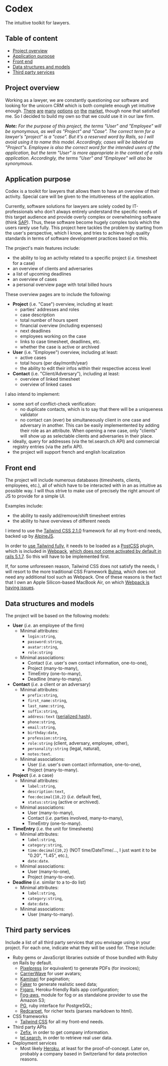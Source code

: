 # Codex

The intuitive toolkit for lawyers.

## Table of content

- [Project overview](#project-overview)
- [Application purpose](#application-purpose)
- [Front end](#front-end)
- [Data structures and models](#data-structures-and-models)
- [Third party services](#third-party-services)

## Project overview

Working as a lawyer, we are constantly questioning our software and looking for the unicorn CRM which is both complete enough yet intuitive enough. [There](https://www.coradis.ch) [are](https://www.winjur.com/features.php) [many](https://fr.timesensor.ch) [options](https://www.clio.com/uk/) [on](https://www.microsoft.com/fr-ch/microsoft-365/sharepoint/collaboration) [the](https://www.vertec.com/ch/) [market](https://www.sergroup.com/de/ecm-software.html), though none that satisfied me. So I decided to build my own so that we could use it in our law firm.

_**Note:** For the purpose of this project, the terms "User" and "Employee" will be synonymous, as well as "Project" and "Case". The correct term for a lawyer's "project" is a "case". But it's a reserved word by Rails, so I will avoid using it to name this model. Accordingly, cases will be labeled as "Project"s. Employee is also the correct word for the intended users of the application, but the term "User" is more appropriate in the context of a rails application. Accordingly, the terms "User" and "Employee" will also be synonymous._

## Application purpose

Codex is a toolkit for lawyers that allows them to have an overview of their activity. Special care will be given to the intuitiveness of the application.

Currently, software solutions for lawyers are solely coded by IT-professionals who don't always entirely understand the specific needs of this target audience and provide overly complex or overwhelming software (think [SAP](https://www.sap.com/suisse/index.html)). Thus, these software become hugely complex tools which the users rarely use fully. This project here tackles the problem by starting from the user's perspective, which I know, and tries to achieve high quality standards in terms of software development practices based on this.

The project's main features include:
- the ability to log an activity related to a specific project (_i.e._ timesheet for a case)
- an overview of clients and adversaries
- a list of upcoming deadlines
- an overview of cases
- a personal overview page with total billed hours

These overview pages are to include the following:
- **Project** (i.e. "Case") overview, including at least:
  - parties' addresses and roles
  - case description
  - total number of hours spent
  - financial overview (including expenses)
  - next deadlines
  - employees working on the case
  - links to case timesheet, deadlines, etc.
  - whether the case is active or archived
- **User** (i.e. "Employee") overview, including at least:
  - active cases
  - total hours (per day/month/year)
  - the ability to edit their infos within their respective access level
- **Contact** (i.e. "Client/Adversary"), including at least:
  - overview of linked timesheet
  - overview of linked cases

I also intend to implement:
- some sort of conflict-check verification:
  - no duplicate contacts, which is to say that there will be a uniqueness validator
  - no contact can (ever) be simultaneously client in one case and adversary in another. This can be easily implementented by adding their role as an attribute. When opening a new case, only "clients" will show up as selectable clients and adversaries in their place.
- ideally, query for addresses (via the tel.search.ch API) and commercial registry entries (via the zefix API).
- the project will support french and english localization

## Front end

The project will include numerous databases (timesheets, clients, employees, etc.), all of which have to be interacted with in an as intuitive as possible way. I will thus strive to make use of precisely the right amount of JS to provide for a simple UI.

Examples include:
- the ability to easily add/remove/shift timesheet entries
- the ability to have overviews of different needs

I intend to use the [Tailwind CSS 2.1.0](https://tailwindcss.com) framework for all my front-end needs, backed up by [AlpineJS](https://github.com/alpinejs/alpine).

In order to [use Tailwind fully](https://tailwindcss.com/docs/installation), it needs to be loaded as a [PostCSS](https://postcss.org) plugin, which is included in [Webpack](https://webpack.js.org), [which does not come activated by default in rails 5.1.7](https://samuelmullen.com/articles/embracing-change-rails51-adopts-yarn-webpack-and-the-js-ecosystem/). So this will have to be implemented first.

If, for some unforeseen reason, Tailwind CSS does not satisfy the needs, I will resort to the more traditional CSS Framework [Bulma](https://bulma.io), which does not need any additional tool such as Webpack. One of these reasons is the fact that I own an Apple Silicon-based MacBook Air, on which [Webpack is having issues](https://github.com/rails/webpacker/issues/2992#issuecomment-827002178).

## Data structures and models

The project will be based on the following models:
- **User** (_i.e._ an employee of the firm)
  - Minimal attributes:
    - `login:string`,
    - `password:string`,
    - `avatar:string`,
    - `role:string`
  - Minimal associations:
    - Contact (_i.e._ user's own contact information, one-to-one),
    - Project (many-to-many),
    - TimeEntry (one-to-many),
    - Deadline (many-to-many).
- **Contact** (_i.e._ a client or an adversary)
  - Minimal attributes:
    - `prefix:string`,
    - `first_name:string`,
    - `last_name:string`,
    - `suffix:string`,
    - `address:text` ([serialized hash](https://api.rubyonrails.org/classes/ActiveRecord/AttributeMethods/Serialization/ClassMethods.html#method-i-serialize)),
    - `phone:string`,
    - `email:string`,
    - `birthday:date`,
    - `profession:string`,
    - `role:string` (client, adversary, employee, other),
    - `personality:string` (legal, natural),
    - `notes:text`.
  - Minimal associations:
    - User (_i.e._ user's own contact information, one-to-one),
    - Project (many-to-many).
- **Project** (_i.e._ a case)
  - Minimal attributes:
    - `label:string`,
    - `description:text`,
    - `fee:decimal{10,2}` (_i.e._ default fee),
    - `status:string` (active or archived).
  - Minimal associations:
    - User (many-to-many),
    - Contact (_i.e._ parties involved, many-to-many),
    - TimeEntry (one-to-many).
- **TimeEntry** (_i.e._ the unit for timesheets)
  - Minimal attributes:
    - `label:string`,
    - `category:string`,
    - `time:decimal{10,2}` (NOT time/DateTime/..., I just want it to be "0.20", "1.45", etc.),
    - `date:date`.
  - Minimal associations:
    - User (many-to-one),
    - Project (many-to-one).
- **Deadline** (_i.e._ similar to a to-do list)
  - Minimal attributes:
    - `label:string`,
    - `category:string`,
    - `date:date`.
  - Minimal associations:
    - User (many-to-many).

## Third party services

Include a list of all third party services that you envisage using in your project. For each one, indicate what they will be used for. These include:

* Ruby gems or JavaScript libraries outside of those bundled with Ruby on Rails by default.
  - [Pixelpress](https://github.com/nerdgeschoss/pixelpress) (or equivalent) to generate PDFs (for invoices);
  - [CarrierWave](https://github.com/carrierwaveuploader/carrierwave) for user avatars;
  - [Kaminari](https://github.com/kaminari/kaminari) for pagination;
  - [Faker](https://github.com/faker-ruby/faker) to generate realistic seed data;
  - [Figaro](https://rubygems.org/gems/figaro), Heroku-friendly Rails app configuration;
  - [Fog-aws](https://rubygems.org/gems/fog-aws), module for fog or as standalone provider to use the Amazon S3;
  - [PG](https://rubygems.org/gems/pg), ruby interface for PostgreSQL;
  - [Redcarpet](https://rubygems.org/gems/redcarpet), for richer texts (parses markdown to html).
* CSS frameworks
  - [Tailwind CSS](https://tailwindcss.com) for all my front-end needs.
* Third party APIs
  - [Zefix](https://www.e-service.admin.ch/wiki/display/openegovdoc/Zefix+Webservice), in order to get company information.
  - [tel.search](https://tel.search.ch/api/help.fr.html), in order to retrieve real user data.
* Deployment services
  - Most likely [Heroku](https://www.heroku.com), at least for the proof-of-concept. Later on, probably a company based in Switzerland for data protection reasons.
